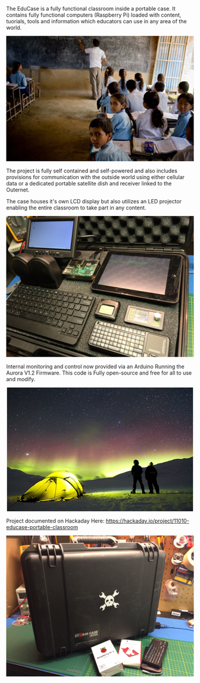 The EduCase is a fully functional classroom inside a portable case. 
It contains fully functional computers (Raspberry Pi) loaded with content, tuorials, tools 
and information which educators can use in any area of the world. 

<p align="center">
  <img src="https://github.com/MKme/EduCase-Portable-Classroom/blob/master/Images/Nepal_20090515_1508.jpg" width="650"/>
</p>
The project is fully self contained and self-powered and also includes provisions for communication 
with the outside world using either cellular data or a dedicated portable satellite dish and receiver 
linked to the Outernet. 

The case houses it's own LCD display but also utilizes an LED projector enabling the entire 
classroom to take part in any content.

<p align="center">
  <img src="https://github.com/MKme/EduCase-Portable-Classroom/blob/master/Images/2016-10-02%2016.40.09.jpg" width="800"/>
</p>

Internal monitoring and control now provided via an Arduino Running the Aurora V1.2 Firmware. This code is 
Fully open-source and free for all to use and modify.
<p align="center">
  <img src="https://github.com/MKme/EduCase-Portable-Classroom/blob/master/Images/auroras-1203288_640.jpg" width="500"/>
</p>

Project documented on Hackaday Here:
https://hackaday.io/project/11010-educase-portable-classroom


<p align="center">
  <img src="https://github.com/MKme/EduCase-Portable-Classroom/blob/master/Images/2016-04-13%2015.51.27.jpg" width="700"/>
</p>
